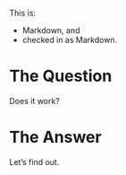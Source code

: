 This is:

* Markdown, and
* checked in as Markdown.

# The Question

Does it work?

# The Answer

Let’s find out.
